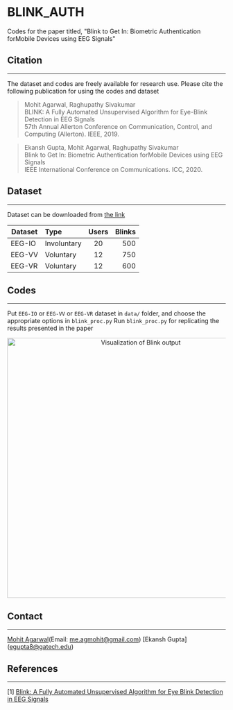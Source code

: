# BLINK_AUTH
Codes for the paper titled, "Blink to Get In: Biometric Authentication forMobile Devices using EEG Signals"

## Citation
------------
The dataset and codes are freely available for research use. Please cite the following publication for using the codes and dataset
<blockquote>
  <p>Mohit Agarwal, Raghupathy Sivakumar<br />
BLINK: A Fully Automated Unsupervised Algorithm for Eye-Blink Detection in EEG Signals<br />
57th Annual Allerton Conference on Communication, Control, and Computing (Allerton). IEEE, 2019.</p>
</blockquote>

<blockquote>
  <p>Ekansh Gupta, Mohit Agarwal, Raghupathy Sivakumar<br />
Blink to Get In: Biometric Authentication forMobile Devices using EEG Signals<br />
IEEE International Conference on Communications. ICC, 2020.</p>
</blockquote>

## Dataset
----------
Dataset can be downloaded from [the link](http://gnan.ece.gatech.edu/eeg-eyeblinks/)

| Dataset       |  Type     | Users         | Blinks|
| ------------- |:----------|:-------------:| -----:|
| EEG-IO        |Involuntary| 20            | 500   |
| EEG-VV        |Voluntary  | 12            | 750   |
| EEG-VR        |Voluntary  | 12            | 600   |

## Codes
--------

Put `EEG-IO` or `EEG-VV` or `EEG-VR` dataset in `data/` folder, and choose the appropriate options in `blink_proc.py`
Run `blink_proc.py` for replicating the results presented in the paper


<p align="center">
  <img src="extras/output.png" width="600" title="Visualization of Blink output">
</p>


## Contact
----------
[Mohit Agarwal](http://agmohit.com)(Email: me.agmohit@gmail.com)
[Ekansh Gupta] (egupta8@gatech.edu)

## References
-------------

[1] [Blink: A Fully Automated Unsupervised Algorithm for Eye Blink Detection in EEG Signals](http://gnan.ece.gatech.edu/archive/agarwal-blink.pdf)
